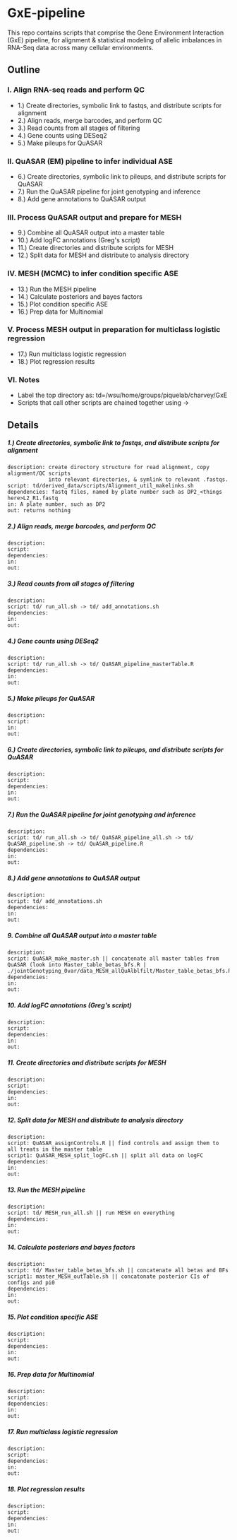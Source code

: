 # GxE-pipeline

This repo contains scripts that comprise the Gene Environment Interaction (GxE) pipeline, for alignment & statistical modeling of allelic imbalances in RNA-Seq data across many cellular environments.

## Outline
### I. Align RNA-seq reads and perform QC
  * 1.) Create directories, symbolic link to fastqs, and distribute scripts for alignment
  * 2.) Align reads, merge barcodes, and perform QC
  * 3.) Read counts from all stages of filtering
  * 4.) Gene counts using DESeq2
  * 5.) Make pileups for QuASAR

### II. QuASAR (EM) pipeline to infer individual ASE
  * 6.) Create directories, symbolic link to pileups, and distribute scripts for QuASAR
  * 7.) Run the QuASAR pipeline for joint genotyping and inference   
  * 8.) Add gene annotations to QuASAR output

### III. Process QuASAR output and prepare for MESH 
  * 9.) Combine all QuASAR output into a master table
  * 10.) Add logFC annotations (Greg's script)
  * 11.) Create directories and distribute scripts for MESH	
  * 12.) Split data for MESH and distribute to analysis directory

### IV. MESH (MCMC) to infer condition specific ASE
  * 13.) Run the MESH pipeline
  * 14.) Calculate posteriors and bayes factors
  * 15.) Plot condition specific ASE
  * 16.) Prep data for Multinomial

### V. Process MESH output in preparation for multiclass logistic regression
  * 17.) Run multiclass logistic regression
  * 18.) Plot regression results

### VI. Notes
  * Label the top directory as: td=/wsu/home/groups/piquelab/charvey/GxE
  * Scripts that call other scripts are chained together using ->

## Details
##### 1.) Create directories, symbolic link to fastqs, and distribute scripts for alignment
    description: create directory structure for read alignment, copy alignment/QC scripts
                 into relevant directories, & symlink to relevant .fastqs.
    script: td/derived_data/scripts/Alignment_util_makelinks.sh 
    dependencies: fastq files, named by plate number such as DP2_<things here>L2_R1.fastq 
    in: A plate number, such as DP2
    out: returns nothing

##### 2.) Align reads, merge barcodes, and perform QC 
    description:
    script:  
    dependencies:
    in:
    out:

##### 3.) Read counts from all stages of filtering
    description:
    script: td/ run_all.sh -> td/ add_annotations.sh  
    dependencies:
    in:
    out:

##### 4.) Gene counts using DESeq2
    description:
    script: td/ run_all.sh -> td/ QuASAR_pipeline_masterTable.R 
    dependencies:
    in:
    out:

##### 5.) Make pileups for QuASAR
    description: 
    script: 
    in:
    out:

##### 6.) Create directories, symbolic link to pileups, and distribute scripts for QuASAR
    description: 
    script: 
    dependencies:
    in:
    out:

##### 7.) Run the QuASAR pipeline for joint genotyping and inference
    description: 
    script: td/ run_all.sh -> td/ QuASAR_pipeline_all.sh -> td/ QuASAR_pipeline.sh -> td/ QuASAR_pipeline.R
    dependencies:
    in:
    out:

##### 8.) Add gene annotations to QuASAR output
    description: 
    script: td/ add_annotations.sh 
    dependencies:
    in:
    out:

##### 9. Combine all QuASAR output into a master table
    description: 
    script: QuASAR_make_master.sh || concatenate all master tables from QuASAR (look into Master_table_betas_bfs.R | ./jointGenotyping_0var/data_MESH_allQuAlblfilt/Master_table_betas_bfs.R) 
    dependencies:
    in:
    out:

##### 10. Add logFC annotations (Greg's script)
    description:  
    script: 
    dependencies:
    in:
    out:


##### 11. Create directories and distribute scripts for MESH
    description: 
    script: 
    dependencies:
    in:
    out:

##### 12. Split data for MESH and distribute to analysis directory
    description: 
    script: QuASAR_assignControls.R || find controls and assign them to all treats in the master table
    script1: QuASAR_MESH_split_logFC.sh || split all data on logFC 
    dependencies:
    in:
    out:

##### 13. Run the MESH pipeline
    description: 
    script: td/ MESH_run_all.sh || run MESH on everything
    dependencies:
    in:
    out:

##### 14. Calculate posteriors and bayes factors
    description: 
    script: td/ Master_table_betas_bfs.sh || concatenate all betas and BFs 
    script1: master_MESH_outTable.sh || concatonate posterior CIs of configs and pi0
    dependencies:
    in:
    out:

##### 15. Plot condition specific ASE
    description: 
    script: 
    dependencies:
    in:
    out:

##### 16. Prep data for Multinomial
    description: 
    script: 
    dependencies:
    in:
    out:

##### 17. Run multiclass logistic regression
    description: 
    script: 
    dependencies:
    in:
    out:

##### 18. Plot regression results 
    description: 
    script: 
    dependencies:
    in:
    out:


